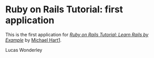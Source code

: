 # Ruby on Rails Tutorial: first application

This is the first application for
[*Ruby on Rails Tutorial: Learn Rails by Example*](http://railstutorial.org/)
by [Michael Hart1](http://michaelhart1.com/).

Lucas Wonderley
